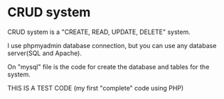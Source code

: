 # CRUD system

CRUD system is a "CREATE, READ, UPDATE, DELETE" system.

I use phpmyadmin database connection, but you can use any database server(SQL and Apache).

On "mysql" file is the code for create the database and tables for the system.

THIS IS A TEST CODE (my first "complete" code using PHP)

